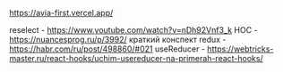https://avia-first.vercel.app/


reselect - https://www.youtube.com/watch?v=nDh92Vnf3_k
HOC - https://nuancesprog.ru/p/3992/
краткий конспект redux - https://habr.com/ru/post/498860/#021
useReducer - https://webtricks-master.ru/react-hooks/uchim-usereducer-na-primerah-react-hooks/